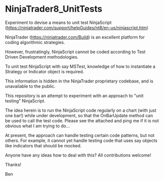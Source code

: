 # NinjaTrader8_UnitTests
Experiment to devise a means to unit test NinjaScript (https://ninjatrader.com/support/helpGuides/nt8/en-us/ninjascript.htm)

NinjaTrader (https://ninjatrader.com/Build) is an excellent platform for coding algorithmic strategies.

However, frustratingly, NinjaScript cannot be coded according to Test Driven Development methodologies. 

To unit test NinjaScript with say MSTest, knowledge of how to instantiate a Strategy or Indicator object is required.

This information is hidden in the NinjaTrader proprietary codebase, and is unavailable to the public.

This repository is an attempt to experiment with an approach to "unit testing" NinjaScript.

The idea herein is to run the NinjaScript code regularly on a chart (with just one bar!) while under development, so that the OnBarUpdate method can be used to call the test code. Please see the attached and ping me if it is not obvious what I am trying to do...

At present, the approach can handle testing certain code patterns, but not others. For example, it cannot yet handle testing code that uses say objects like indicators that should be mocked. 

Anyone have any ideas how to deal with this? All contributions welcome!

Thanks!

Ben
